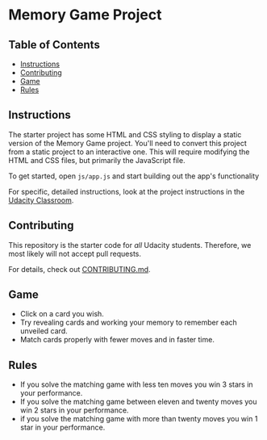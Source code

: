 # Memory Game Project

## Table of Contents

* [Instructions](#Instructions)
* [Contributing](#Contributing)
* [Game](#Game)
* [Rules](#Rules)

## Instructions

The starter project has some HTML and CSS styling to display a static version of the Memory Game project. You'll need to convert this project from a static project to an interactive one. This will require modifying the HTML and CSS files, but primarily the JavaScript file.

To get started, open `js/app.js` and start building out the app's functionality

For specific, detailed instructions, look at the project instructions in the [Udacity Classroom](https://classroom.udacity.com/me).

## Contributing

This repository is the starter code for _all_ Udacity students. Therefore, we most likely will not accept pull requests.

For details, check out [CONTRIBUTING.md](CONTRIBUTING.md).


## Game

* Click on a card you wish.
* Try revealing cards and working your memory to remember each unveiled card.
* Match cards properly with fewer moves and in faster time.

## Rules

* If you solve the matching game with less ten moves you win 3 stars in your performance.
* If you solve the matching game between eleven and twenty moves you win 2 stars in your performance.
* if you solve the matching game with more than twenty moves you win 1 star in your performance.
